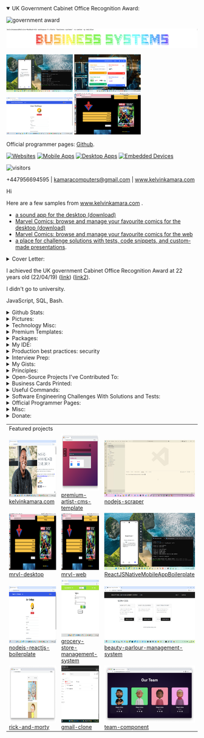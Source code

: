 <details open>
<summary>
UK Government Cabinet Office Recognition Award:
</summary>

![government award](https://www.kelvinkamara.com/award.jpg)

</details>

<img src="https://github.com/kkamara/useful/raw/main/business-systems.png" alt="business-systems.png" width=""/>

<img src="https://github.com/kkamara/useful/blob/main/ReactJSNativeMobileAppBoilerplate.png?raw=true" alt="ReactJSNativeMobileAppBoilerplate.png" width="175px"/> <img src="https://github.com/kkamara/useful/raw/main/the-kelvin-kamara-sound-app.png?raw=true" alt="the-kelvin-kamara-sound-app.png" width="175px"/> <img src="https://github.com/kkamara/useful/raw/main/nodejs-reactjs-boilerplate.png?raw=true" alt="nodejs-reactjs-boilerplate.png" width="175px"/> <img src="https://raw.githubusercontent.com/kkamara/useful/main/mrvl5.png" alt="mrvl5.png" width="175px"/>

Official programmer pages: [Github](https://www.github.com/kkamara).

[![Websites](https://img.shields.io/badge/-Websites-black?style=for-the-badge&labelColor=white&logo=gnometerminal&logoColor=black)](#) [![Mobile Apps](https://img.shields.io/badge/-Mobile%20Apps-black?style=for-the-badge&labelColor=white&logo=android&logoColor=black)](#) [![Desktop Apps](https://img.shields.io/badge/-Desktop%20Apps-black?style=for-the-badge&labelColor=white&logo=whatsapp&logoColor=black)](#) [![Embedded Devices](https://img.shields.io/badge/-Embedded%20Devices-black?style=for-the-badge&labelColor=white&logo=youtube&logoColor=black)](#)

![visitors](https://komarev.com/ghpvc/?username=kkamara&color=blueviolet&style=for-the-badge)

+447956694595 | kamaracomputers@gmail.com | www.kelvinkamara.com

Hi

Here are a few samples from www.kelvinkamara.com .

- [a sound app for the desktop (download)](https://github.com/kkamara/the-kelvin-kamara-sound-app)
- [Marvel Comics: browse and manage your favourite comics for the desktop (download)](https://github.com/kkamara/mrvl-desktop)
- [Marvel Comics: browse and manage your favourite comics for the web](https://github.com/kkamara/mrvl-web)
- [a place for challenge solutions with tests, code snippets, and custom-made presentations](https://github.com/kkamara/playground).

<details>
<summary>
Cover Letter:
</summary>

> Hi
>
> As the lead web and mobile developer at Joystick, since February 2024, I created the mobile app and website for the company. In April 2025, I was then promoted to chief technical officer (CTO).
> 
> As the chief technical officer (CTO) of Joystick, I create, manage, and deploy the software solutions that Joystick offers. I oversee and contribute towards the complete technical operations for the company, including but not limited to managing programming, IT infrastructure, task management, development, team members, and product technical direction.
> 
> www.kelvinkamara.com

</details>

I achieved the UK government Cabinet Office Recognition Award at 22 years old (22/04/19) ([link](https://kelvinkamara.com/award.jpg)) ([link2](https://github.com/kkamara/kelvinkamara.com/blob/main/public/award.jpg)).

I didn't go to university.

JavaScript, SQL, Bash.

<details>
<summary>
Github Stats:
</summary>

[![kkamara's GitHub stats](https://github-readme-stats.vercel.app/api?username=kkamara&count_private=true)](https://github.com/kkamara/github-readme-stats) [![Top Langs](https://github-readme-stats.vercel.app/api/top-langs/?username=kkamara&langs_count=8)](https://github.com/kkamara/github-readme-stats)

</details>

<details>
<summary>
Pictures:
</summary>

<img src="https://github.com/kkamara/useful/raw/main/mpts-london.jpg" alt="mpts-london.jpg" width="170"/> <img src="https://github.com/kkamara/useful/raw/main/business-card.jpeg" alt="business-card.jpeg" width="400"/> <img src="https://github.com/kkamara/useful/raw/main/EcommerceMobile-1.jpg" alt="EcommerceMobile-1.jpg" width="100"/>   <img src="https://github.com/kkamara/useful/raw/main/city-maps-splash-screen.jpg" alt="city-maps-splash-screen.jpg" width="100"/> 

<img src="https://raw.githubusercontent.com/kkamara/ecommerce/develop/public/v4-ecommerce.png" alt="v4-ecommerce.png" width="400"/>   <img src="https://github.com/kkamara/useful/raw/main/todo-app.png" alt="todo-app.png" width="400"/>

<img src="https://raw.githubusercontent.com/kkamara/useful/main/mrvl-desktop2.png" alt="mrvl-desktop2.png" width="400"/>   <img src="https://github.com/kkamara/useful/raw/main/mrvl2.png" alt="mrvl2.png" width="400"/>

<img src="https://raw.githubusercontent.com/kkamara/useful/main/crm-2-laravel-10-2.png" alt="crm-2-laravel-10-2.png" width="400"/>   <img src="https://raw.githubusercontent.com/kkamara/premium-artist-cms-template/main/premium-artist-cms-theme/admin/admin.png" alt="admin.png" width="400"/>

<img src="https://github.com/kkamara/useful/raw/main/ram.png" alt="ram.png" width="400"/>   <img src="https://github.com/kkamara/useful/raw/main/crm2.png" alt="crm2.png" width="400"/>

<img src="https://raw.githubusercontent.com/kkamara/useful/main/go-workspace.png" alt="go-workspace.png" width="400"/>   <img src="https://raw.githubusercontent.com/kkamara/useful/main/php-workspace.png" alt="php-workspace.png" width="400"/>

<img src="https://github.com/kkamara/useful/raw/main/amazon-scrapers.png" alt="amazon-scrapers.png" width="400"/> <img src="https://github.com/kkamara/playground/raw/main/System-of-Gates.jpg" alt="system-of-gates.jpg" width="400" />

</details>

<details>
<summary>
Technology Misc:
</summary>

[Desktop 2023 Extra](https://github.com/kkamara/useful/commit/a9e620925598c945ad71501388dc615f4b381d33).

[Desktop 2023](https://raw.githubusercontent.com/kkamara/useful/main/desktop-2023.png).

</details>

<details>
<summary>
Premium Templates:
</summary>

* https://github.com/kkamara/premium-artist-cms-template

</details>

<details>
<summary>
Packages:
</summary>

* [www.npmjs.com/package/nodejs-github-to-bitbucket-backup-repo-updater](https://www.npmjs.com/package/nodejs-github-to-bitbucket-backup-repo-updater)
* [www.packagist.org/packages/kkamara/php-github-to-bitbucket-backup-repo-updater](https://packagist.org/packages/kkamara/php-github-to-bitbucket-backup-repo-updater)
* [www.github.com/kkamara/debian-linux-desktop-setup](https://github.com/kkamara/debian-linux-desktop-setup)

</details>

<details>
<summary>
My IDE:
</summary>

I work with [Visual Studio Code](https://code.visualstudio.com) and [Vim](https://www.vim.org).

Here is my VSCode configuration:
* [vscode-install-extensions.sh](https://github.com/kkamara/useful/blob/main/vscode-install-extensions.sh)
* [vscode-settings.json](https://github.com/kkamara/useful/blob/main/vscode-settings.json).

When using Vim I have the TAB key configured to trigger [Emmet snippets](https://vimawesome.com/plugin/emmet-vim). You can configure that at https://stackoverflow.com/questions/34822074/vim-key-mapping-for-emmet-vim .

Here is my Vim configuration:

* [vimrc](https://github.com/kkamara/useful/blob/main/vimrc).

</details>

<details>
<summary>
Production best practices: security
</summary>

* [Production Best Practices: Security](https://expressjs.com/en/advanced/best-practice-security.html).
* [Forms, File Uploads and Security with Node.js and Express](https://www.sitepoint.com/forms-file-uploads-security-node-express/).
* [The Open Worldwide Application Security Project (OWASP)](https://en.wikipedia.org/wiki/OWASP).
* [The Modern JavaScript Tutorial](https://github.com/javascript-tutorial/en.javascript.info).

</details>

<details>
<summary>
Interview Prep:
</summary>

* https://github.com/kkamara/playground

</details>

<details>
<summary>
My Gists:
</summary>

* https://gist.github.com/kkamara

</details>

<details>
<summary>
Principles:
</summary>

* Do the hardest task(s) first

* https://en.m.wikipedia.org/wiki/Separation_of_concerns

* https://en.m.wikipedia.org/wiki/Don%27t_repeat_yourself

* https://en.wikipedia.org/wiki/Yoda_conditions

</details>

<details>
<summary>
Open-Source Projects I've Contributed To:
</summary>

* https://www.flamingo.me/flamingo-commerce.html#Home

</details>

<details>
<summary>
Business Cards Printed: 
</summary>

6500.
</details>

<details>
<summary>
Useful Commands:
</summary>

```
npx npkill
```
[npkill](https://www.npmjs.com/package/npkill)

```
npx gitignore
```
[gitignore](https://www.npmjs.com/package/gitignore)

```
$( yarn bin )/react-scripts
```
[yarn bin](https://yarnpkg.com/cli/bin)

```
npm cache clean --force
```
[npm cache](https://docs.npmjs.com/cli/v7/commands/npm-cache)
  
```
ctrl + r # reverse search in the terminal
```

```
# command-line history & quick cmd select
hstr
hstr clone
```
[hstr](https://github.com/dvorka/hstr)

```
ps aux | grep -e Google
```

```bash
sudo kill -9 `pgrep oogle`
```

```
netstat -ltpn
```
</details>

<details>
<summary>
Software Engineering Challenges With Solutions and Tests:
</summary>
https://github.com/kkamara/playground
</details>

<details>
<summary>
Official Programmer Pages:
</summary>

* [Github](https://github.com/kkamara/kkamara)

</details>

<details>
<summary>
Misc:
</summary>

Height: 6 foot 4 inches.

Favourite music: Sometimes I search "no vocals" or "relaxing music" or similar on [SoundCloud](https://soundcloud.com) and accompany that with some ambience. There are ambient sounds, offline music, and radios on [The Kelvin Kamara Sound App](https://www.github.com/kkamara/the-kelvin-kamara-sound-app) which is free to download. Sometimes I listen to radios (mostly SmoothFM), or music on YouTube.

Favourite football team: Arsenal, but I stopped following football when I was a teenager.

Nationality: I have a UK passport. I was born and raised in Lewisham, south east London. I am from Lagos, Nigeria on my father's side. I am also from Sierra Leone. I have visited Lagos, Nigeria, twice.

[My Anime List](https://github.com/kkamara/anime-list).

Where do I get my project ideas from? https://1000projects.org/projects/php-projects .

</details>

<details>
<summary>
Donate:
</summary>
https://kelvinkamara.com
</details>

<table>
  <tr>
    <td colspan="3">Featured projects</td>
  </tr>
  <tr>
    <td>
      <img height='150' src='https://raw.githubusercontent.com/kkamara/useful/main/kelvinkamara.com-light.png' />
      <br/>
      <a href='https://github.com/kkamara/kelvinkamara.com'>kelvinkamara.com</a>
    </td>
    <td>
      <img height='150' src='https://github.com/kkamara/premium-artist-cms-template/raw/main/premium-artist-cms-theme/admin/dashboard.png' />
      <br/>
      <a href='https://github.com/kkamara/premium-artist-cms-template'>premium-artist-cms-template</a>
    </td>
    <td>
      <img height='150' width='267' src='https://github.com/kkamara/useful/raw/main/nodejs-scraper.gif' />
      <br/>
      <a href='https://github.com/kkamara/nodejs-scraper'>nodejs-scraper</a>
    </td>
  </tr>
  <tr>
    <td>
      <img height='150' width='267' src='https://raw.githubusercontent.com/kkamara/useful/main/mrvl5.png' />
      <br/>
      <a href='https://github.com/kkamara/mrvl-desktop'>mrvl-desktop</a>
    </td>
    <td>
      <img height='150' width='267' src='https://raw.githubusercontent.com/kkamara/useful/main/mrvl5.png' />
      <br/>
      <a href='https://github.com/kkamara/mrvl-web'>mrvl-web</a>
    </td>
    <td>
      <img height='150' width='267' src='https://raw.githubusercontent.com/kkamara/useful/main/ReactJSNativeMobileAppBoilerplate.png' />
      <br/>
      <a href='https://github.com/kkamara/ReactJSNativeMobileAppBoilerplate'>ReactJSNativeMobileAppBoilerplate</a>
    </td>
  </tr>
  <tr>
    <td>
      <img height='150' width='267' src='https://github.com/kkamara/useful/raw/main/nodejs-reactjs-boilerplate.png?raw=true' />
      <br/>
      <a href='https://github.com/kkamara/nodejs-reactjs-boilerplate'>nodejs-reactjs-boilerplate</a>
    </td>
    <td>
      <img height='150' width='267' src='https://raw.githubusercontent.com/kkamara/useful/refs/heads/main/grocery-store-management-system.png' />
      <br/>
      <a href='https://github.com/kkamara/grocery-store-management-system'>grocery-store-management-system</a>
    </td>
    <td>
      <img height='150' width='267' src='https://github.com/kkamara/useful/raw/main/beauty-parlour-management-system.png?raw=true' />
      <br/>
      <a href='https://github.com/kkamara/beauty-parlour-management-system'>beauty-parlour-management-system</a>
    </td>
  </tr>
  <tr>
    <td>
      <img height='150' width='267' src='https://github.com/kkamara/useful/raw/main/ram.png' />
      <br/>
      <a href='https://github.com/kkamara/ram'>rick-and-morty</a>
    </td>
    <td>
      <img height='150' width='267' src='https://raw.githubusercontent.com/kkamara/useful/main/gmail-clone.png' />
      <br/>
      <a href='https://github.com/kkamara/gmail-clone'>gmail-clone</a>
    </td>
    <td>
      <img height='150' src='https://raw.githubusercontent.com/kkamara/useful/main/team-component.png' />
      <br/>
      <a href='https://github.com/kkamara/team-component'>team-component</a>
    </td>
  </tr>
</table>
